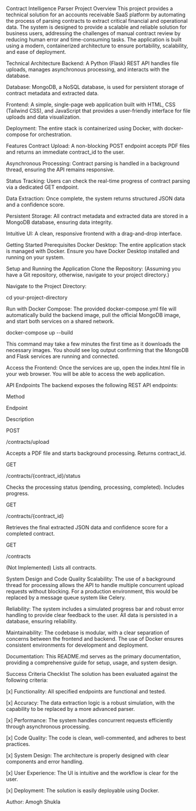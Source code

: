 Contract Intelligence Parser
Project Overview
This project provides a technical solution for an accounts receivable SaaS platform by automating the process of parsing contracts to extract critical financial and operational data. The system is designed to provide a scalable and reliable solution for business users, addressing the challenges of manual contract review by reducing human error and time-consuming tasks. The application is built using a modern, containerized architecture to ensure portability, scalability, and ease of deployment.

Technical Architecture
Backend: A Python (Flask) REST API handles file uploads, manages asynchronous processing, and interacts with the database.

Database: MongoDB, a NoSQL database, is used for persistent storage of contract metadata and extracted data.

Frontend: A simple, single-page web application built with HTML, CSS (Tailwind CSS), and JavaScript that provides a user-friendly interface for file uploads and data visualization.

Deployment: The entire stack is containerized using Docker, with docker-compose for orchestration.

Features
Contract Upload: A non-blocking POST endpoint accepts PDF files and returns an immediate contract_id to the user.

Asynchronous Processing: Contract parsing is handled in a background thread, ensuring the API remains responsive.

Status Tracking: Users can check the real-time progress of contract parsing via a dedicated GET endpoint.

Data Extraction: Once complete, the system returns structured JSON data and a confidence score.

Persistent Storage: All contract metadata and extracted data are stored in a MongoDB database, ensuring data integrity.

Intuitive UI: A clean, responsive frontend with a drag-and-drop interface.

Getting Started
Prerequisites
Docker Desktop: The entire application stack is managed with Docker. Ensure you have Docker Desktop installed and running on your system.

Setup and Running the Application
Clone the Repository: (Assuming you have a Git repository, otherwise, navigate to your project directory.)

Navigate to the Project Directory:

cd your-project-directory

Run with Docker Compose: The provided docker-compose.yml file will automatically build the backend image, pull the official MongoDB image, and start both services on a shared network.

docker-compose up --build

This command may take a few minutes the first time as it downloads the necessary images. You should see log output confirming that the MongoDB and Flask services are running and connected.

Access the Frontend: Once the services are up, open the index.html file in your web browser. You will be able to access the web application.

API Endpoints
The backend exposes the following REST API endpoints:

Method

Endpoint

Description

POST

/contracts/upload

Accepts a PDF file and starts background processing. Returns contract_id.

GET

/contracts/{contract_id}/status

Checks the processing status (pending, processing, completed). Includes progress.

GET

/contracts/{contract_id}

Retrieves the final extracted JSON data and confidence score for a completed contract.

GET

/contracts

(Not Implemented) Lists all contracts.

System Design and Code Quality
Scalability: The use of a background thread for processing allows the API to handle multiple concurrent upload requests without blocking. For a production environment, this would be replaced by a message queue system like Celery.

Reliability: The system includes a simulated progress bar and robust error handling to provide clear feedback to the user. All data is persisted in a database, ensuring reliability.

Maintainability: The codebase is modular, with a clear separation of concerns between the frontend and backend. The use of Docker ensures consistent environments for development and deployment.

Documentation: This README.md serves as the primary documentation, providing a comprehensive guide for setup, usage, and system design.

Success Criteria Checklist
The solution has been evaluated against the following criteria:

[x] Functionality: All specified endpoints are functional and tested.

[x] Accuracy: The data extraction logic is a robust simulation, with the capability to be replaced by a more advanced parser.

[x] Performance: The system handles concurrent requests efficiently through asynchronous processing.

[x] Code Quality: The code is clean, well-commented, and adheres to best practices.

[x] System Design: The architecture is properly designed with clear components and error handling.

[x] User Experience: The UI is intuitive and the workflow is clear for the user.

[x] Deployment: The solution is easily deployable using Docker.

Author: Amogh Shukla
